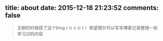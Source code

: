 title: about
date: 2015-12-18 21:23:52
comments: false
---

> 无聊的时候搭了这个blog ( ⊙ o ⊙ )！
> 希望偶尔可以写写博客记录整理一些学习过的内容 